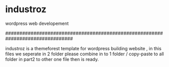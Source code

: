 # industroz
wordpress web  developement 

################################################################################

industroz is a themeforest template for wordpress building website , in this files we seperate in 2 folder please combine in to 1 folder / copy-paste to all folder in part2 to other one file then is ready.
